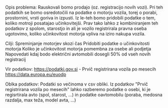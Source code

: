 Opis problema:
Rauskovali bomo prodajo (oz. registracijo novih vozi). Pri teh podatkih se bomo osredotočili na podatke o motorju vozila, torej o porabi,
prostornini, vrsti goriva in izpusti. Iz le-teh bomo pridobili podatke o tem, koliko motroji posatajao učinkovitejši. Prav tako lahko z
kombiniranjem teh podatkov z spolom, starostjo in ali je vozilo registrirala pravna oseba ugotovimo, koliko učinkovitost motorja vpliva na
iziro nakupa vozila.

Cilji:
Spreminjanje motorjev skozi čas
Pridobiti podatke o učinkovitosti motorja
Koliko je učinkovitost motorja pomembna za osebe ali podjetja
Napovedati kdaj bodo električni avtomobili dosegli 50% od vseh novih registracij

Vir podatkov:
https://podatki.gov.si - Prvič registrirana vozila po mesecih
https://data.europa.eu/euodp

Oblka podatkov:
Podatki so večinoma v csv obliki.
Iz podatkov "Prvič registrirana vozila po mesecih" lahko razberemo podatke o osebi, ki je regisrtirala avto (spol, starost, ...) in podatke oavtomobilu (poraba, medosna razdalja, max teža, model avta, ...)
